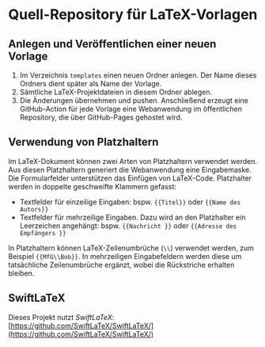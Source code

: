 # Quell-Repository für LaTeX-Vorlagen

## Anlegen und Veröffentlichen einer neuen Vorlage

1. Im Verzeichnis `templates` einen neuen Ordner anlegen. Der Name dieses Ordners dient später als Name der Vorlage.
2. Sämtliche LaTeX-Projektdateien in diesem Ordner ablegen.
3. Die Änderungen übernehmen und pushen. Anschließend erzeugt eine GitHub-Action für jede Vorlage eine Webanwendung im öffentlichen Repository, die über GitHub-Pages gehostet wird.

## Verwendung von Platzhaltern

Im LaTeX-Dokument können zwei Arten von Platzhaltern verwendet werden. Aus diesen Platzhaltern generiert die Webanwendung eine Eingabemaske. Die Formularfelder unterstützen das Einfügen von LaTeX-Code. Platzhalter werden in doppelte geschweifte Klammern gefasst:

- Textfelder für einzeilige Eingaben: bspw. `{{Titel}}` oder `{{Name des Autors}}`
- Textfelder für mehrzeilige Eingaben. Dazu wird an den Platzhalter ein Leerzeichen angehängt: bspw. `{{Nachricht }}` oder `{{Adresse des Empfängers }}`

In Platzhaltern können LaTeX-Zeilenumbrüche (`\\`) verwendet werden, zum Beispiel `{{MfG\\Bob}}`. In mehrzeiligen Eingabefeldern werden diese um tatsächliche Zeilenumbrüche ergänzt, wobei die Rückstriche erhalten bleiben.

## SwiftLaTeX

Dieses Projekt nutzt *SwiftLaTeX*: [https://github.com/SwiftLaTeX/SwiftLaTeX/](https://github.com/SwiftLaTeX/SwiftLaTeX/)
